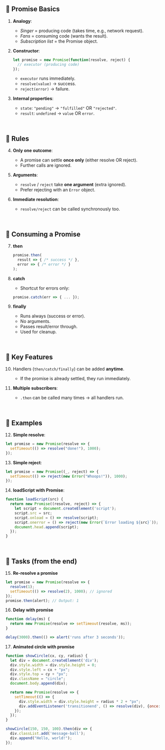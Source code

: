 
## 🔹 Promise Basics

1. **Analogy**:

   * *Singer* = producing code (takes time, e.g., network request).
   * *Fans* = consuming code (wants the result).
   * *Subscription list* = the Promise object.

2. **Constructor**:

   ```js
   let promise = new Promise(function(resolve, reject) {
     // executor (producing code)
   });
   ```

   * `executor` runs immediately.
   * `resolve(value)` → success.
   * `reject(error)` → failure.

3. **Internal properties**:

   * `state`: `"pending"` → `"fulfilled"` OR `"rejected"`.
   * `result`: `undefined` → `value` OR `error`.

<br>

## 🔹 Rules

4. **Only one outcome**:

   * A promise can settle **once only** (either resolve OR reject).
   * Further calls are ignored.

5. **Arguments**:

   * `resolve` / `reject` take **one argument** (extra ignored).
   * Prefer rejecting with an `Error` object.

6. **Immediate resolution**:

   * `resolve/reject` can be called synchronously too.

<br>

## 🔹 Consuming a Promise

7. **then**

   ```js
   promise.then(
     result => { /* success */ },
     error => { /* error */ }
   );
   ```

8. **catch**

   * Shortcut for errors only:

   ```js
   promise.catch(err => { ... });
   ```

9. **finally**

   * Runs always (success or error).
   * No arguments.
   * Passes result/error through.
   * Used for cleanup.

<br>

## 🔹 Key Features

10. Handlers (`then/catch/finally`) can be added **anytime**.

    * If the promise is already settled, they run immediately.

11. **Multiple subscribers**:

    * `.then` can be called many times → all handlers run.

<br>

## 🔹 Examples

12. **Simple resolve**:

```js
let promise = new Promise(resolve => {
  setTimeout(() => resolve("done!"), 1000);
});
```

13. **Simple reject**:

```js
let promise = new Promise((_, reject) => {
  setTimeout(() => reject(new Error("Whoops!")), 1000);
});
```

14. **loadScript with Promise**:

```js
function loadScript(src) {
  return new Promise((resolve, reject) => {
    let script = document.createElement('script');
    script.src = src;
    script.onload = () => resolve(script);
    script.onerror = () => reject(new Error(`Error loading ${src}`));
    document.head.append(script);
  });
}
```

<br>

## 🔹 Tasks (from the end)

15. **Re-resolve a promise**

```js
let promise = new Promise(resolve => {
  resolve(1);
  setTimeout(() => resolve(2), 1000); // ignored
});
promise.then(alert); // Output: 1
```

16. **Delay with promise**

```js
function delay(ms) {
  return new Promise(resolve => setTimeout(resolve, ms));
}

delay(3000).then(() => alert('runs after 3 seconds'));
```

17. **Animated circle with promise**

```js
function showCircle(cx, cy, radius) {
  let div = document.createElement('div');
  div.style.width = div.style.height = 0;
  div.style.left = cx + "px";
  div.style.top = cy + "px";
  div.className = "circle";
  document.body.append(div);

  return new Promise(resolve => {
    setTimeout(() => {
      div.style.width = div.style.height = radius * 2 + "px";
      div.addEventListener('transitionend', () => resolve(div), {once: true});
    });
  });
}

showCircle(150, 150, 100).then(div => {
  div.classList.add('message-ball');
  div.append("Hello, world!");
});
```
